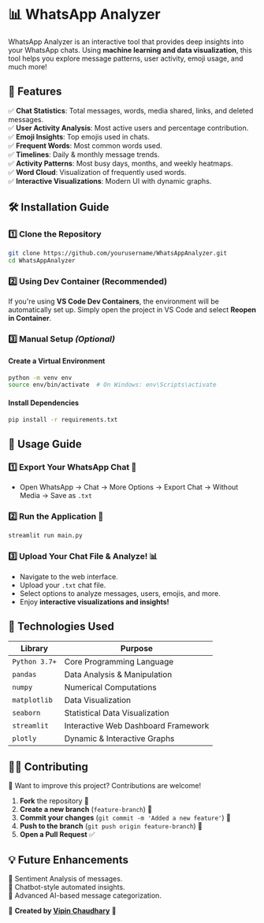 # 📊 WhatsApp Analyzer

WhatsApp Analyzer is an interactive tool that provides deep insights into your WhatsApp chats. Using **machine learning and data visualization**, this tool helps you explore message patterns, user activity, emoji usage, and much more!

## 🚀 Features

✅ **Chat Statistics**: Total messages, words, media shared, links, and deleted messages.  
✅ **User Activity Analysis**: Most active users and percentage contribution.  
✅ **Emoji Insights**: Top emojis used in chats.  
✅ **Frequent Words**: Most common words used.  
✅ **Timelines**: Daily & monthly message trends.  
✅ **Activity Patterns**: Most busy days, months, and weekly heatmaps.  
✅ **Word Cloud**: Visualization of frequently used words.  
✅ **Interactive Visualizations**: Modern UI with dynamic graphs.  



## 🛠️ Installation Guide

### 1️⃣ Clone the Repository
```bash
git clone https://github.com/yourusername/WhatsAppAnalyzer.git
cd WhatsAppAnalyzer
```

### 2️⃣ Using Dev Container (Recommended)
If you're using **VS Code Dev Containers**, the environment will be automatically set up. Simply open the project in VS Code and select **Reopen in Container**.

### 3️⃣ Manual Setup *(Optional)*

#### Create a Virtual Environment
```bash
python -m venv env
source env/bin/activate  # On Windows: env\Scripts\activate
```

#### Install Dependencies
```bash
pip install -r requirements.txt
```


## 🎯 Usage Guide

### 1️⃣ **Export Your WhatsApp Chat** 📂
- Open WhatsApp → Chat → More Options → Export Chat → Without Media → Save as `.txt`

### 2️⃣ **Run the Application** 🚀
```bash
streamlit run main.py
```

### 3️⃣ **Upload Your Chat File & Analyze!** 📊
- Navigate to the web interface.
- Upload your `.txt` chat file.
- Select options to analyze messages, users, emojis, and more.
- Enjoy **interactive visualizations and insights!**


## 📌 Technologies Used

| Library       | Purpose                                     |
|--------------|---------------------------------------------|
| `Python 3.7+` | Core Programming Language                  |
| `pandas`     | Data Analysis & Manipulation               |
| `numpy`      | Numerical Computations                     |
| `matplotlib` | Data Visualization                         |
| `seaborn`    | Statistical Data Visualization             |
| `streamlit`  | Interactive Web Dashboard Framework        |
| `plotly`     | Dynamic & Interactive Graphs              |


## 👨‍💻 Contributing

🚀 Want to improve this project? Contributions are welcome!

1. **Fork** the repository 🍴
2. **Create a new branch** (`feature-branch`) 🌱
3. **Commit your changes** (`git commit -m 'Added a new feature'`) 📌
4. **Push to the branch** (`git push origin feature-branch`) 🚀
5. **Open a Pull Request** ✅

## 💡 Future Enhancements

🔹 Sentiment Analysis of messages.  
🔹 Chatbot-style automated insights.  
🔹 Advanced AI-based message categorization.  

📌 **Created by [Vipin Chaudhary](https://github.com/Vipinchaudhary31122002)** 🚀
